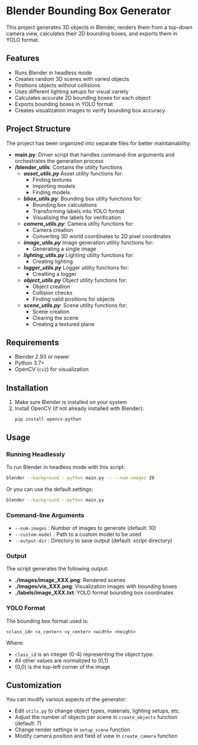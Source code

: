 # Blender Bounding Box Generator

This project generates 3D objects in Blender, renders them from a top-down camera view, calculates their 2D bounding boxes, and exports them in YOLO format.

## Features

- Runs Blender in headless mode
- Creates random 3D scenes with varied objects
- Positions objects without collisions
- Uses different lighting setups for visual variety
- Calculates accurate 2D bounding boxes for each object
- Exports bounding boxes in YOLO format
- Creates visualization images to verify bounding box accuracy

## Project Structure

The project has been organized into separate files for better maintainability:

- **main.py**: Driver script that handles command-line arguments and orchestrates the generation process
- **/blender_utils**: Contains the utility functions
   - ***asset_utils.py*** Asset utility functions for:
      - Finding textures
      - Importing models
      - Finding models
   - ***bbox_utils.py***: Bounding box utilty functions for:
      - Bounding box calculations
      - Transforming labels into YOLO format
      - Visualising the labels for verification
   - ***camera_utils.py***: Camera utilty functions for:
      - Camera creation
      - Converting 3D world coordinates to 2D pixel coordinates
   - ***image_utils.py*** Image generation utility functions for:
      - Generating a single image
   - ***lighting_utils.py*** Lighting utility functions for:
      - Creating lighting
   - ***logger_utils.py*** Logger utility functions for:
      - Creatting a logger
   - ***object_utils.py*** Object utility functions for:
      - Object creation
      - Collision checks
      - Finding valid positions for objects
   - ***scene_utils.py***: Scene utility functions for:
      - Scene creation
      - Clearing the scene
      - Creating a textured plane

## Requirements

- Blender 2.93 or newer
- Python 3.7+
- OpenCV (`cv2`) for visualization

## Installation

1. Make sure Blender is installed on your system
2. Install OpenCV (if not already installed with Blender):
   ```
   pip install opencv-python
   ```

## Usage

### Running Headlessly

To run Blender in headless mode with this script:

```bash
blender --background --python main.py -- --num-images 20
```

Or you can use the default settings:

```bash
blender --background --python main.py
```

### Command-line Arguments

- `--num-images`    : Number of images to generate (default: 10)
- `--custom-model`  : Path to a custom model to be used
- `--output-dir`    : Directory to save output (default: script directory)

### Output

The script generates the following output:

- **./images/image_XXX.png**: Rendered scenes
- **./images/vis_XXX.png**: Visualization images with bounding boxes
- **./labels/image_XXX.txt**: YOLO format bounding box coordinates

### YOLO Format

The bounding box format used is:
```
<class_id> <x_center> <y_center> <width> <height>
```

Where:
- `class_id` is an integer (0-4) representing the object type:
- All other values are normalized to [0,1]
- (0,0) is the top-left corner of the image

## Customization

You can modify various aspects of the generator:

- Edit `utils.py` to change object types, materials, lighting setups, etc.
- Adjust the number of objects per scene in `create_objects` function (default: 7)
- Change render settings in `setup_scene` function
- Modify camera position and field of view in `create_camera` function 